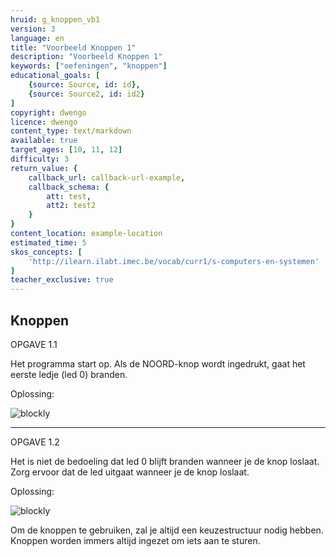 ```yaml
---
hruid: g_knoppen_vb1
version: 3
language: en
title: "Voorbeeld Knoppen 1"
description: "Voorbeeld Knoppen 1"
keywords: ["oefeningen", "knoppen"]
educational_goals: [
    {source: Source, id: id}, 
    {source: Source2, id: id2}
]
copyright: dwengo
licence: dwengo
content_type: text/markdown
available: true
target_ages: [10, 11, 12]
difficulty: 3
return_value: {
    callback_url: callback-url-example,
    callback_schema: {
        att: test,
        att2: test2
    }
}
content_location: example-location
estimated_time: 5
skos_concepts: [
    'http://ilearn.ilabt.imec.be/vocab/curr1/s-computers-en-systemen'
]
teacher_exclusive: true
---
```

## Knoppen

OPGAVE 1.1

Het programma start op. Als de NOORD-knop wordt ingedrukt, gaat het eerste ledje (led 0) branden.


Oplossing:

![blockly](@learning-object/knoppen_m1a/nl/3)

***

OPGAVE 1.2

Het is niet de bedoeling dat led 0 blijft branden wanneer je de knop loslaat. Zorg ervoor dat de led uitgaat wanneer je de knop loslaat.

Oplossing:

![blockly](@learning-object/knoppen_m1b/nl/3)

<div class="alert alert-box alert-success">
Om de knoppen te gebruiken, zal je altijd een keuzestructuur nodig hebben. Knoppen worden immers altijd ingezet om iets aan te sturen.
</div>